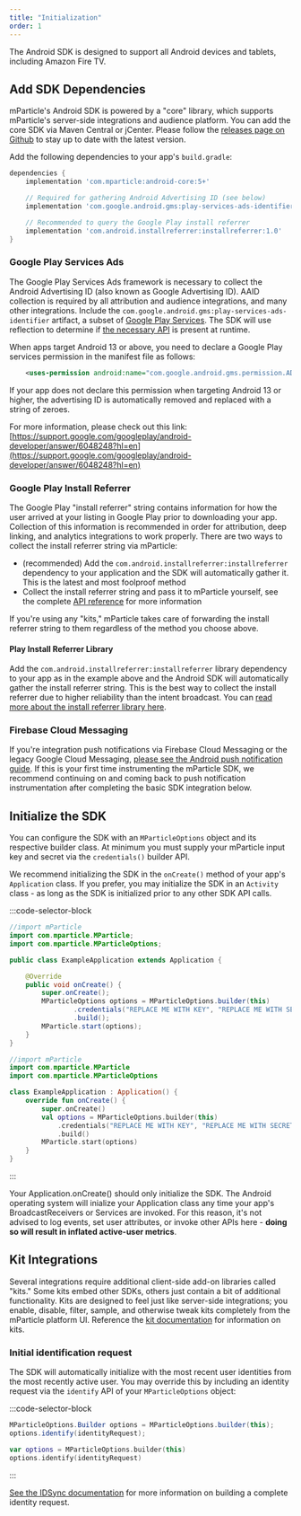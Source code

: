```yaml
---
title: "Initialization"
order: 1
---
```


The Android SDK is designed to support all Android devices and tablets, including Amazon Fire TV.

## Add SDK Dependencies

mParticle's Android SDK is powered by a "core" library, which supports mParticle's server-side integrations and audience platform. You can add the core SDK via Maven Central or jCenter. Please follow the [releases page on Github](https://github.com/mParticle/mparticle-android-sdk/releases) to stay up to date with the latest version. 

Add the following dependencies to your app's `build.gradle`:

```groovy
dependencies {
    implementation 'com.mparticle:android-core:5+'

    // Required for gathering Android Advertising ID (see below)
    implementation 'com.google.android.gms:play-services-ads-identifier:18.0.1'

    // Recommended to query the Google Play install referrer
    implementation 'com.android.installreferrer:installreferrer:1.0'
}
```

### Google Play Services Ads

The Google Play Services Ads framework is necessary to collect the Android Advertising ID (also known as Google Advertising ID). AAID collection is required by all attribution and audience integrations, and many other integrations. Include the `com.google.android.gms:play-services-ads-identifier` artifact, a subset of [Google Play Services](https://developers.google.com/android/guides/setup). The SDK will use reflection to determine if [the necessary API](https://developers.google.com/android/reference/com/google/android/gms/ads/identifier/AdvertisingIdClient) is present at runtime.

When apps target Android 13 or above, you need to declare a Google Play services permission in the manifest file as follows:

```xml
    <uses-permission android:name="com.google.android.gms.permission.AD_ID"/>
```

If your app does not declare this permission when targeting Android 13 or higher, the advertising ID is automatically removed and replaced with a string of zeroes.

For more information, please check out this link: [https://support.google.com/googleplay/android-developer/answer/6048248?hl=en](https://support.google.com/googleplay/android-developer/answer/6048248?hl=en)

### Google Play Install Referrer

The Google Play "install referrer" string contains information for how the user arrived at your listing in Google Play prior to downloading your app. Collection of this information is recommended in order for attribution, deep linking, and analytics integrations to work properly. There are two ways to collect the install referrer string via mParticle:

- (recommended) Add the `com.android.installreferrer:installreferrer` dependency to your application and the SDK will automatically gather it. This is the latest and most foolproof method
- Collect the install referrer string and pass it to mParticle yourself, see the complete [API reference](https://docs.mparticle.com/developers/sdk/android/javadocs/com/mparticle/MParticle.html#setInstallReferrer-java.lang.String-) for more information

<aside>If you're using any "kits," mParticle takes care of forwarding the install referrer string to them regardless of the method you choose above.</aside>

#### Play Install Referrer Library

Add the `com.android.installreferrer:installreferrer` library dependency to your app as in the example above and the Android SDK will automatically gather the install referrer string. This is the best way to collect the install referrer due to higher reliability than the intent broadcast. You can [read more about the install referrer library here](https://developer.android.com/google/play/installreferrer/library).

### Firebase Cloud Messaging

If you're integration push notifications via Firebase Cloud Messaging or the legacy Google Cloud Messaging, [please see the Android push notification guide](/developers/sdk/android/push-notifications/). If this is your first time instrumenting the mParticle SDK, we recommend continuing on and coming back to push notification instrumentation after completing the basic SDK integration below.

## Initialize the SDK

You can configure the SDK with an `MParticleOptions` object and its respective builder class. At minimum you must supply your mParticle input key and secret via the `credentials()` builder API.

We recommend initializing the SDK in the `onCreate()` method of your app's `Application` class. If you prefer, you may initialize the SDK in an `Activity` class - as long as the SDK is initialized prior to any other SDK API calls. 

:::code-selector-block
```java
//import mParticle
import com.mparticle.MParticle;
import com.mparticle.MParticleOptions;

public class ExampleApplication extends Application {

    @Override
    public void onCreate() {
        super.onCreate();
        MParticleOptions options = MParticleOptions.builder(this)
                .credentials("REPLACE ME WITH KEY", "REPLACE ME WITH SECRET")
                .build();
        MParticle.start(options);
    }
}
```
```kotlin
//import mParticle
import com.mparticle.MParticle
import com.mparticle.MParticleOptions

class ExampleApplication : Application() {
    override fun onCreate() {
        super.onCreate()
        val options = MParticleOptions.builder(this)
            .credentials("REPLACE ME WITH KEY", "REPLACE ME WITH SECRET")
            .build()
        MParticle.start(options)
    }
}
```
:::

<aside>Your Application.onCreate() should only initialize the SDK. The Android operating system will inialize your Application class any time your app's BroadcastReceivers or Services are invoked. For this reason, it's not advised to log events, set user attributes, or invoke other APIs here - <b>doing so will result in inflated active-user metrics</b>.</aside>

## Kit Integrations

Several integrations require additional client-side add-on libraries called "kits." Some kits embed other SDKs, others just contain a bit of additional functionality. Kits are designed to feel just like server-side integrations; you enable, disable, filter, sample, and otherwise tweak kits completely from the mParticle platform UI. Reference the [kit documentation](/developers/sdk/android/kits) for information on kits.

### Initial identification request

The SDK will automatically initialize with the most recent user identities from the most recently active user. You may override this by including an identity request via the `identify` API of your `MParticleOptions` object:

:::code-selector-block
```java
MParticleOptions.Builder options = MParticleOptions.builder(this);
options.identify(identityRequest);

```
```kotlin
var options = MParticleOptions.builder(this)
options.identify(identityRequest)
```
:::

[See the IDSync documentation](../idsync) for more information on building a complete identity request.

